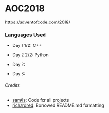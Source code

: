 # AOC2018

https://adventofcode.com/2018/


### Languages Used

- Day 1 1/2: C++
- Day 2 2/2: Python

- Day 2:
- Day 3:


###### Credits
- [sam0s](https://github.com/sam0s): Code for all projects
- [richardred](https://github.com/richardred): Borrowed README.md formatting

